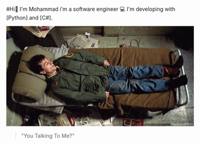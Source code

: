 #Hi🐋
I'm Mohammad
i'm a software engineer
💻 I'm developing with [Python] and [C#].



![](https://github.com/MHRZz17/AboutMe/blob/main/taxi-driver-sleepy.gif)


> "You Talking To Me?"
